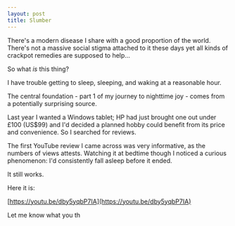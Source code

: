 ```yaml
---
layout: post
title: Slumber
---
```


There's a modern disease I share with a good proportion of the world.  There's not a massive social stigma attached to it these days yet all kinds of crackpot remedies are supposed to help…

So what *is* this thing?

I have trouble getting to sleep, sleeping, and waking at a reasonable hour.

The central foundation - part 1 of my journey to nighttime joy - comes from a potentially surprising source.

Last year I wanted a Windows tablet; HP had just brought one out under £100 (US$99) and I'd decided a planned hobby could benefit from its price and convenience.  So I searched for reviews.

The first YouTube review I came across was very informative, as the numbers of views attests.  Watching it at bedtime though I noticed a curious phenomenon: I'd consistently fall asleep before it ended.

It still works.

Here it is:

[https://youtu.be/dby5yqbP7IA](https://youtu.be/dby5yqbP7IA)

Let me know what you th
